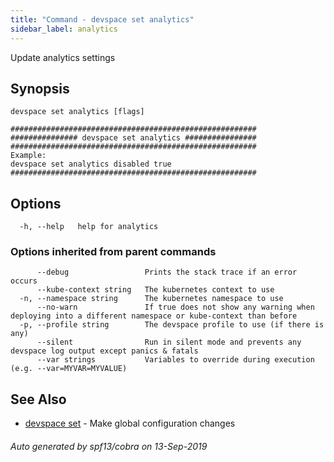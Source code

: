 ```yaml
---
title: "Command - devspace set analytics"
sidebar_label: analytics
---
```



Update analytics settings

## Synopsis


```
devspace set analytics [flags]
```

```
#######################################################
############### devspace set analytics ################
#######################################################
Example:
devspace set analytics disabled true
#######################################################
```
## Options

```
  -h, --help   help for analytics
```

### Options inherited from parent commands

```
      --debug                 Prints the stack trace if an error occurs
      --kube-context string   The kubernetes context to use
  -n, --namespace string      The kubernetes namespace to use
      --no-warn               If true does not show any warning when deploying into a different namespace or kube-context than before
  -p, --profile string        The devspace profile to use (if there is any)
      --silent                Run in silent mode and prevents any devspace log output except panics & fatals
      --var strings           Variables to override during execution (e.g. --var=MYVAR=MYVALUE)
```

## See Also

* [devspace set](/docs/cli/commands/devspace_set)	 - Make global configuration changes

###### Auto generated by spf13/cobra on 13-Sep-2019
